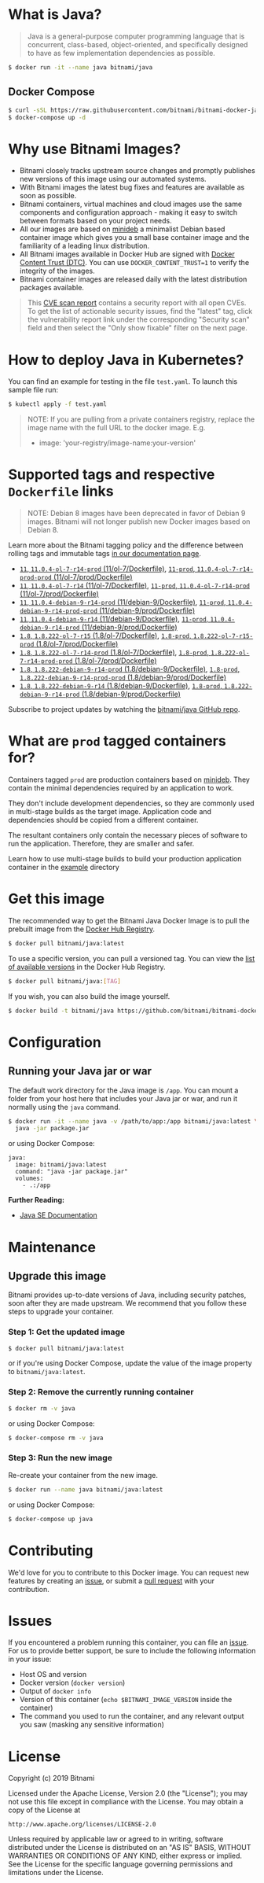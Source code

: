 # What is Java?

> Java is a general-purpose computer programming language that is concurrent, class-based, object-oriented, and specifically designed to have as few implementation dependencies as possible.

```bash
$ docker run -it --name java bitnami/java
```

## Docker Compose

```bash
$ curl -sSL https://raw.githubusercontent.com/bitnami/bitnami-docker-java/master/docker-compose.yml > docker-compose.yml
$ docker-compose up -d
```

# Why use Bitnami Images?

* Bitnami closely tracks upstream source changes and promptly publishes new versions of this image using our automated systems.
* With Bitnami images the latest bug fixes and features are available as soon as possible.
* Bitnami containers, virtual machines and cloud images use the same components and configuration approach - making it easy to switch between formats based on your project needs.
* All our images are based on [minideb](https://github.com/bitnami/minideb) a minimalist Debian based container image which gives you a small base container image and the familiarity of a leading linux distribution.
* All Bitnami images available in Docker Hub are signed with [Docker Content Trust (DTC)](https://docs.docker.com/engine/security/trust/content_trust/). You can use `DOCKER_CONTENT_TRUST=1` to verify the integrity of the images.
* Bitnami container images are released daily with the latest distribution packages available.


> This [CVE scan report](https://quay.io/repository/bitnami/java?tab=tags) contains a security report with all open CVEs. To get the list of actionable security issues, find the "latest" tag, click the vulnerability report link under the corresponding "Security scan" field and then select the "Only show fixable" filter on the next page.

# How to deploy Java in Kubernetes?

You can find an example for testing in the file `test.yaml`. To launch this sample file run:

```bash
$ kubectl apply -f test.yaml
```

> NOTE: If you are pulling from a private containers registry, replace the image name with the full URL to the docker image. E.g.
>
> - image: 'your-registry/image-name:your-version'

# Supported tags and respective `Dockerfile` links

> NOTE: Debian 8 images have been deprecated in favor of Debian 9 images. Bitnami will not longer publish new Docker images based on Debian 8.

Learn more about the Bitnami tagging policy and the difference between rolling tags and immutable tags [in our documentation page](https://docs.bitnami.com/containers/how-to/understand-rolling-tags-containers/).


- [`11`, `11.0.4-ol-7-r14-prod` (11/ol-7/Dockerfile)](https://github.com/bitnami/bitnami-docker-java/blob/11.0.4-ol-7-r14-prod/11/ol-7/Dockerfile), [`11-prod`, `11.0.4-ol-7-r14-prod-prod` (11/ol-7/prod/Dockerfile)](https://github.com/bitnami/bitnami-docker-java/blob/11.0.4-ol-7-r14-prod/11/ol-7/prod/Dockerfile)
- [`11`, `11.0.4-ol-7-r14` (11/ol-7/Dockerfile)](https://github.com/bitnami/bitnami-docker-java/blob/11.0.4-ol-7-r14/11/ol-7/Dockerfile), [`11-prod`, `11.0.4-ol-7-r14-prod` (11/ol-7/prod/Dockerfile)](https://github.com/bitnami/bitnami-docker-java/blob/11.0.4-ol-7-r14/11/ol-7/prod/Dockerfile)
- [`11`, `11.0.4-debian-9-r14-prod` (11/debian-9/Dockerfile)](https://github.com/bitnami/bitnami-docker-java/blob/11.0.4-debian-9-r14-prod/11/debian-9/Dockerfile), [`11-prod`, `11.0.4-debian-9-r14-prod-prod` (11/debian-9/prod/Dockerfile)](https://github.com/bitnami/bitnami-docker-java/blob/11.0.4-debian-9-r14-prod/11/debian-9/prod/Dockerfile)
- [`11`, `11.0.4-debian-9-r14` (11/debian-9/Dockerfile)](https://github.com/bitnami/bitnami-docker-java/blob/11.0.4-debian-9-r14/11/debian-9/Dockerfile), [`11-prod`, `11.0.4-debian-9-r14-prod` (11/debian-9/prod/Dockerfile)](https://github.com/bitnami/bitnami-docker-java/blob/11.0.4-debian-9-r14/11/debian-9/prod/Dockerfile)
- [`1.8`, `1.8.222-ol-7-r15` (1.8/ol-7/Dockerfile)](https://github.com/bitnami/bitnami-docker-java/blob/1.8.222-ol-7-r15/1.8/ol-7/Dockerfile), [`1.8-prod`, `1.8.222-ol-7-r15-prod` (1.8/ol-7/prod/Dockerfile)](https://github.com/bitnami/bitnami-docker-java/blob/1.8.222-ol-7-r15/1.8/ol-7/prod/Dockerfile)
- [`1.8`, `1.8.222-ol-7-r14-prod` (1.8/ol-7/Dockerfile)](https://github.com/bitnami/bitnami-docker-java/blob/1.8.222-ol-7-r14-prod/1.8/ol-7/Dockerfile), [`1.8-prod`, `1.8.222-ol-7-r14-prod-prod` (1.8/ol-7/prod/Dockerfile)](https://github.com/bitnami/bitnami-docker-java/blob/1.8.222-ol-7-r14-prod/1.8/ol-7/prod/Dockerfile)
- [`1.8`, `1.8.222-debian-9-r14-prod` (1.8/debian-9/Dockerfile)](https://github.com/bitnami/bitnami-docker-java/blob/1.8.222-debian-9-r14-prod/1.8/debian-9/Dockerfile), [`1.8-prod`, `1.8.222-debian-9-r14-prod-prod` (1.8/debian-9/prod/Dockerfile)](https://github.com/bitnami/bitnami-docker-java/blob/1.8.222-debian-9-r14-prod/1.8/debian-9/prod/Dockerfile)
- [`1.8`, `1.8.222-debian-9-r14` (1.8/debian-9/Dockerfile)](https://github.com/bitnami/bitnami-docker-java/blob/1.8.222-debian-9-r14/1.8/debian-9/Dockerfile), [`1.8-prod`, `1.8.222-debian-9-r14-prod` (1.8/debian-9/prod/Dockerfile)](https://github.com/bitnami/bitnami-docker-java/blob/1.8.222-debian-9-r14/1.8/debian-9/prod/Dockerfile)

Subscribe to project updates by watching the [bitnami/java GitHub repo](https://github.com/bitnami/bitnami-docker-java).

# What are `prod` tagged containers for?

Containers tagged `prod` are production containers based on [minideb](https://github.com/bitnami/minideb). They contain the minimal dependencies required by an application to work.

They don't include development dependencies, so they are commonly used in multi-stage builds as the target image. Application code and dependencies should be copied from a different container.

The resultant containers only contain the necessary pieces of software to run the application. Therefore, they are smaller and safer.

Learn how to use multi-stage builds to build your production application container in the [example](/example) directory

# Get this image

The recommended way to get the Bitnami Java Docker Image is to pull the prebuilt image from the [Docker Hub Registry](https://hub.docker.com/r/bitnami/java).

```bash
$ docker pull bitnami/java:latest
```

To use a specific version, you can pull a versioned tag. You can view the [list of available versions](https://hub.docker.com/r/bitnami/java/tags/) in the Docker Hub Registry.

```bash
$ docker pull bitnami/java:[TAG]
```

If you wish, you can also build the image yourself.

```bash
$ docker build -t bitnami/java https://github.com/bitnami/bitnami-docker-java.git
```

# Configuration

## Running your Java jar or war

The default work directory for the Java image is `/app`. You can mount a folder from your host here that includes your Java jar or war, and run it normally using the `java` command.

```bash
$ docker run -it --name java -v /path/to/app:/app bitnami/java:latest \
  java -jar package.jar
```

or using Docker Compose:

```
java:
  image: bitnami/java:latest
  command: "java -jar package.jar"
  volumes:
    - .:/app
```

**Further Reading:**

  - [Java SE Documentation](https://docs.oracle.com/javase/8/docs/api/)

# Maintenance

## Upgrade this image

Bitnami provides up-to-date versions of Java, including security patches, soon after they are made upstream. We recommend that you follow these steps to upgrade your container.

### Step 1: Get the updated image

```bash
$ docker pull bitnami/java:latest
```

or if you're using Docker Compose, update the value of the image property to `bitnami/java:latest`.

### Step 2: Remove the currently running container

```bash
$ docker rm -v java
```

or using Docker Compose:

```bash
$ docker-compose rm -v java
```

### Step 3: Run the new image

Re-create your container from the new image.

```bash
$ docker run --name java bitnami/java:latest
```

or using Docker Compose:

```bash
$ docker-compose up java
```

# Contributing

We'd love for you to contribute to this Docker image. You can request new features by creating an [issue](https://github.com/bitnami/bitnami-docker-java/issues), or submit a [pull request](https://github.com/bitnami/bitnami-docker-java/pulls) with your contribution.

# Issues

If you encountered a problem running this container, you can file an [issue](https://github.com/bitnami/bitnami-docker-java/issues). For us to provide better support, be sure to include the following information in your issue:

- Host OS and version
- Docker version (`docker version`)
- Output of `docker info`
- Version of this container (`echo $BITNAMI_IMAGE_VERSION` inside the container)
- The command you used to run the container, and any relevant output you saw (masking any sensitive
information)

# License

Copyright (c) 2019 Bitnami

Licensed under the Apache License, Version 2.0 (the "License");
you may not use this file except in compliance with the License.
You may obtain a copy of the License at

    http://www.apache.org/licenses/LICENSE-2.0

Unless required by applicable law or agreed to in writing, software
distributed under the License is distributed on an "AS IS" BASIS,
WITHOUT WARRANTIES OR CONDITIONS OF ANY KIND, either express or implied.
See the License for the specific language governing permissions and
limitations under the License.
